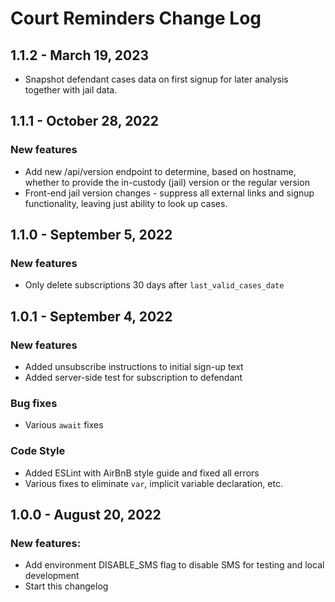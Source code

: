 # Court Reminders Change Log

## 1.1.2 - March 19, 2023
- Snapshot defendant cases data on first signup for later analysis together with jail data.

## 1.1.1 - October 28, 2022
### New features
- Add new /api/version endpoint to determine, based on hostname, whether to provide the in-custody (jail) version or the regular version
- Front-end jail version changes - suppress all external links and signup functionality, leaving just ability to look up cases.

## 1.1.0 - September 5, 2022
### New features
- Only delete subscriptions 30 days after ```last_valid_cases_date```

## 1.0.1 - September 4, 2022
### New features
- Added unsubscribe instructions to initial sign-up text
- Added server-side test for subscription to defendant
### Bug fixes
- Various ```await``` fixes
### Code Style
- Added ESLint with AirBnB style guide and fixed all errors
- Various fixes to eliminate ```var```, implicit variable declaration, etc.

## 1.0.0 - August 20, 2022

### New features:
- Add environment DISABLE_SMS flag to disable SMS for testing and local development
- Start this changelog